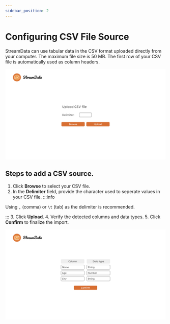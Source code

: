 ```yaml
---
sidebar_position: 2
---
```

# Configuring CSV File Source
StreamData can use tabular data in the CSV format uploaded directly from your computer. 
The maximum file size is 50 MB. 
The first row of your CSV file is automatically used as column headers.

![CSV configuration window](/csv_upload.png)

## Steps to add a CSV source.
1. Click **Browse** to select your CSV file.
2. In the **Delimiter** field, provide the character used to seperate values in your CSV file.
:::info

Using `,` (comma) or `\t` (tab) as the delimiter is recommended.

:::
3. Click **Upload**.
4. Verify the detected columns and data types.
5. Click **Confirm** to finalize the import.

![CSV data type window](/csv_data_type.png)